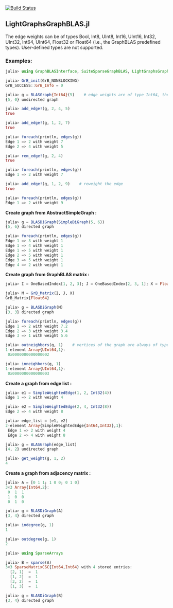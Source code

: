 [![Build Status](https://travis-ci.org/abhinavmehndiratta/LightGraphsGraphBLAS.jl.svg?branch=master)](https://travis-ci.org/abhinavmehndiratta/LightGraphsGraphBLAS.jl)
## LightGraphsGraphBLAS.jl

The edge weights can be of types Bool, Int8, UInt8, Int16, UInt16, Int32, UInt32, Int64, UInt64, Float32 or Float64 (i.e., the GraphBLAS predefined types). User-defined types are not supported.

### Examples:

```julia
julia> using GraphBLASInterface, SuiteSparseGraphBLAS, LightGraphsGraphBLAS, LightGraphs

julia> GrB_init(GrB_NONBLOCKING)
GrB_SUCCESS::GrB_Info = 0

julia> g = BLASGraph{Int64}(5)    # edge weights are of type Int64, the eltype for all graphs is UInt64 and cannot be changed
{5, 0} undirected graph

julia> add_edge!(g, 2, 4, 5)
true

julia> add_edge!(g, 1, 2, 7)
true

julia> foreach(println, edges(g))
Edge 1 => 2 with weight 7
Edge 2 => 4 with weight 5

julia> rem_edge!(g, 2, 4)
true

julia> foreach(println, edges(g))
Edge 1 => 2 with weight 7

julia> add_edge!(g, 1, 2, 9)    # reweight the edge
true

julia> foreach(println, edges(g))
Edge 1 => 2 with weight 9
```

**Create graph from AbstractSimpleGraph :**
```julia
julia> g = BLASDiGraph(SimpleDiGraph(5, 6))
{5, 6} directed graph

julia> foreach(println, edges(g))
Edge 1 => 3 with weight 1
Edge 1 => 4 with weight 1
Edge 1 => 5 with weight 1
Edge 2 => 5 with weight 1
Edge 3 => 5 with weight 1
Edge 4 => 2 with weight 1
```

**Create graph from GraphBLAS matrix :**
```julia
julia> I = OneBasedIndex[1, 2, 3]; J = OneBasedIndex[2, 3, 1]; X = Float64[7.2, 3.4, 5.6];

julia> M = GrB_Matrix(I, J, X)
GrB_Matrix{Float64}

julia> g = BLASDiGraph(M)
{3, 3} directed graph

julia> foreach(println, edges(g))
Edge 1 => 2 with weight 7.2
Edge 2 => 3 with weight 3.4
Edge 3 => 1 with weight 5.6

julia> outneighbors(g, 1)    # vertices of the graph are always of type UInt64 since they are indices of a GraphBLAS matrix
1-element Array{UInt64,1}:
 0x0000000000000002

julia> inneighbors(g, 1)
1-element Array{UInt64,1}:
 0x0000000000000003
```

**Create a graph from edge list :**
```julia
julia> e1 = SimpleWeightedEdge(1, 2, Int32(4))
Edge 1 => 2 with weight 4

julia> e2 = SimpleWeightedEdge(2, 4, Int32(8))
Edge 2 => 4 with weight 8

julia> edge_list = [e1, e2]
2-element Array{SimpleWeightedEdge{Int64,Int32},1}:
 Edge 1 => 2 with weight 4
 Edge 2 => 4 with weight 8

julia> g = BLASGraph(edge_list)
{4, 2} undirected graph

julia> get_weight(g, 1, 2)
4
```

**Create a graph from adjacency matrix :**
```julia
julia> A = [0 1 1; 1 0 0; 0 1 0]
3×3 Array{Int64,2}:
 0  1  1
 1  0  0
 0  1  0

julia> g = BLASDiGraph(A)
{3, 4} directed graph

julia> indegree(g, 1)
1

julia> outdegree(g, 1)
2

julia> using SparseArrays

julia> B = sparse(A)
3×3 SparseMatrixCSC{Int64,Int64} with 4 stored entries:
  [2, 1]  =  1
  [1, 2]  =  1
  [3, 2]  =  1
  [1, 3]  =  1

julia> g = BLASDiGraph(B)
{3, 4} directed graph
```
